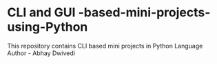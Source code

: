 # CLI and GUI -based-mini-projects-using-Python
This repository contains CLI based mini projects in Python Language
<br>
Author - Abhay Dwivedi
